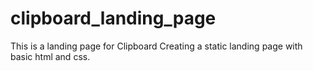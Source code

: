 # clipboard_landing_page
This is a landing page for Clipboard
Creating a static landing page with basic html and css.
